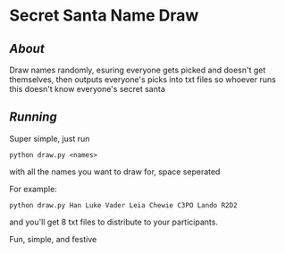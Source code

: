 # Secret Santa Name Draw

## *About*
Draw names randomly, esuring everyone gets picked and doesn't get
themselves, then outputs everyone's picks into txt files so whoever runs
this doesn't know everyone's secret santa

## *Running*
Super simple, just run

`python draw.py <names>`

with all the names you want to draw for, space seperated

For example:

`python draw.py Han Luke Vader Leia Chewie C3PO Lando R2D2`

and you'll get 8 txt files to distribute to your participants.

Fun, simple, and festive